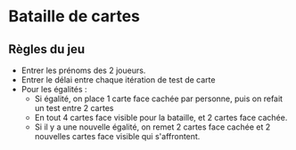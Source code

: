 # Bataille de cartes

## Règles du jeu

- Entrer les prénoms des 2 joueurs.
- Entrer le délai entre chaque itération de test de carte
- Pour les égalités :
    - Si égalité, on place 1 carte face cachée par personne, puis on refait un test entre 2 cartes
    - En tout 4 cartes face visible pour la bataille, et 2 cartes face cachée.
    - Si il y a une nouvelle égalité, on remet 2 cartes face cachée et 2 nouvelles cartes face visible qui s'affrontent.
